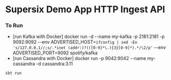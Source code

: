 Supersix Demo App HTTP Ingest API
===

### To Run

* [run Kafka with Docker]
    docker run -d --name my-kafka -p 2181:2181 -p 9092:9092 --env ADVERTISED_HOST=`ifconfig | sed -En 's/127.0.0.1//;s/.*inet (addr:)?(([0-9]*\.){3}[0-9]*).*/\2/p'` --env ADVERTISED_PORT=9092 spotify/kafka
* [run Cassandra with Docker]
    docker run -p 9042:9042 --name my-cassandra -d cassandra:3.11

`sbt run`

